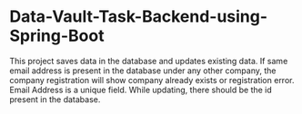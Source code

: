 # Data-Vault-Task-Backend-using-Spring-Boot
This project saves data in the database and updates existing data. If same email address is present in the database under any other company, the company registration will show company already exists or registration error. Email Address is a unique field. While updating, there should be the id present in the database.

